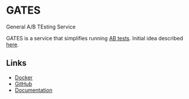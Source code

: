 # GATES
General A/B TEsting Service

GATES is a service that simplifies running [AB tests](https://en.wikipedia.org/wiki/A/B_testing). 
Initial idea described [here](https://docs.google.com/presentation/d/1W7yrz34amUgPIsWgCBX_o52Ra3zzDUZTbVcwtF9LG-g/edit?usp=sharing).


## Links
*   [Docker](https://hub.docker.com/r/atlasanalyticsservice/gates)
*   [GitHub](https://github.com/ATLAS-Analytics/GATES)
*   [Documentation](https://atlas-analytics.github.io/GATES/)